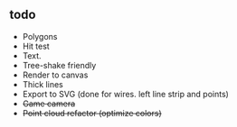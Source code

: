 ## todo

* Polygons
* Hit test
* Text.
* Tree-shake friendly
* Render to canvas
* Thick lines
* Export to SVG (done for wires. left line strip and points)
* ~~Game camera~~
* ~~Point cloud refactor (optimize colors)~~